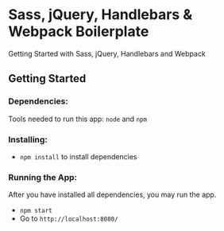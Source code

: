 # Sass, jQuery, Handlebars & Webpack Boilerplate
Getting Started with Sass, jQuery, Handlebars and Webpack

## Getting Started

### Dependencies:
Tools needed to run this app: `node` and `npm`

### Installing:
* `npm install` to install dependencies

### Running the App:
After you have installed all dependencies, you may run the app.

- `npm start`
- Go to `http://localhost:8080/`

